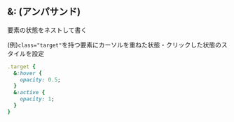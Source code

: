 ## &: (アンパサンド)
  
要素の状態をネストして書く
  
(例)`class="target"`を持つ要素にカーソルを重ねた状態・クリックした状態のスタイルを設定
```rb
.target {
  &:hover {
    opacity: 0.5;
  }
  &:active {
    opacity: 1;
  }
}
```
